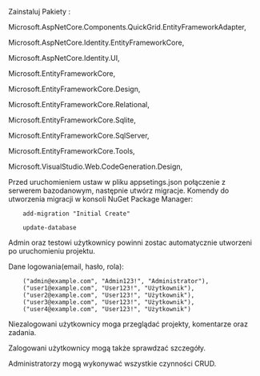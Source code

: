 Zainstaluj Pakiety :

Microsoft.AspNetCore.Components.QuickGrid.EntityFrameworkAdapter,

Microsoft.AspNetCore.Identity.EntityFrameworkCore,

Microsoft.AspNetCore.Identity.UI,

Microsoft.EntityFrameworkCore,

Microsoft.EntityFrameworkCore.Design,

Microsoft.EntityFrameworkCore.Relational,

Microsoft.EntityFrameworkCore.Sqlite,

Microsoft.EntityFrameworkCore.SqlServer,

Microsoft.EntityFrameworkCore.Tools,

Microsoft.VisualStudio.Web.CodeGeneration.Design,


Przed uruchomieniem ustaw w pliku appsetings.json połączenie z serwerem bazodanowym, następnie utwórz migracje. Komendy do utworzenia migracji w konsoli NuGet Package Manager:

        add-migration "Initial Create"
        
        update-database

Admin oraz testowi użytkownicy powinni zostac automatycznie utworzeni po uruchomieniu projektu.

Dane logowania(email, hasło, rola):

        ("admin@example.com", "Admin123!", "Administrator"),
        ("user1@example.com", "User123!", "Użytkownik"),
        ("user2@example.com", "User123!", "Użytkownik"),
        ("user3@example.com", "User123!", "Użytkownik"),
        ("user4@example.com", "User123!", "Użytkownik")

Niezalogowani użytkownicy moga przeglądać projekty, komentarze oraz zadania.

Zalogowani użytkownicy mogą także sprawdzać szczegóły.

Administratorzy mogą wykonywać wszystkie czynności CRUD.
